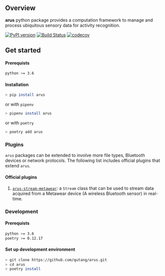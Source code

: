 ## Overview

__arus__ python package provides a computation framework to manage and process ubiquitous sensory data for activity recognition.

[![PyPI version](https://badge.fury.io/py/arus.svg)](https://badge.fury.io/py/arus)
[![Build Status](https://travis-ci.org/qutang/arus.svg?branch=master)](https://travis-ci.org/qutang/arus)
[![codecov](https://codecov.io/gh/qutang/arus/branch/master/graph/badge.svg)](https://codecov.io/gh/qutang/arus)

## Get started

#### Prerequists

```bash
python >= 3.6
```

#### Installation

```bash
> pip install arus
```

or with `pipenv`

```bash
> pipenv install arus
```

or with `poetry`

```bash
> poetry add arus
```

### Plugins

`arus` packages can be extended to involve more file types, Bluetooth devices or network protocols. The following list includes official plugins that extend `arus`.

#### Official plugins

1. [`arus-stream-metawear`](https://qutang.github.io/arus-stream-metawear/): a `Stream` class that can be used to stream data acquired from a Metawear device (A wireless Bluetooth sensor) in real-time.


### Development

#### Prerequists

```bash
python >= 3.6
poetry >= 0.12.17
```

#### Set up development environment

```bash
> git clone https://github.com/qutang/arus.git
> cd arus
> poetry install
```